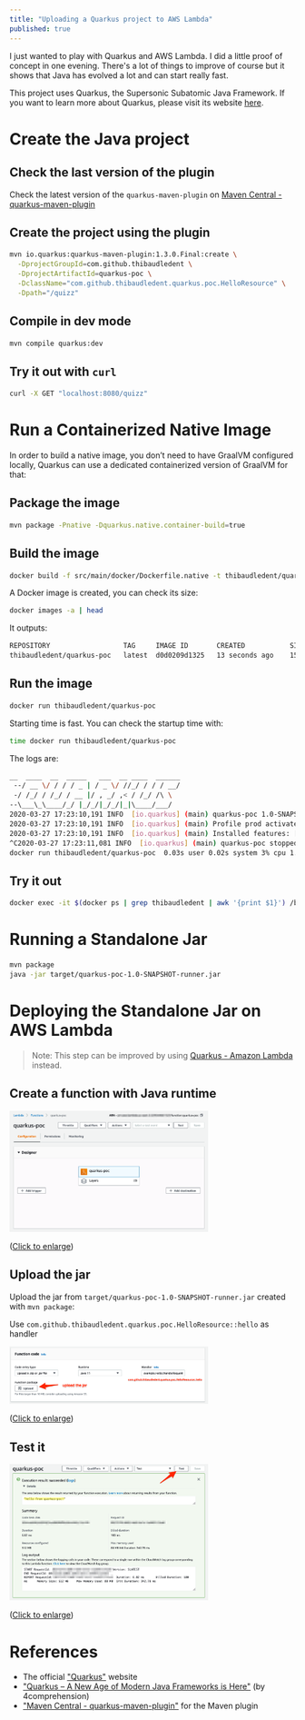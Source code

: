 ```yaml
---
title: "Uploading a Quarkus project to AWS Lambda"
published: true
---
```


I just wanted to play with Quarkus and AWS Lambda. I did a little proof of concept in one evening. There's a lot of things to improve of course but it shows that Java has evolved a lot and can start really fast. 

This project uses Quarkus, the Supersonic Subatomic Java Framework. If you want to learn more about Quarkus, please visit its website [here](https://quarkus.io/).

# Create the Java project

## Check the last version of the plugin

Check the latest version of the `quarkus-maven-plugin` on [Maven Central - quarkus-maven-plugin](https://search.maven.org/artifact/io.quarkus/quarkus-maven-plugin)

## Create the project using the plugin

```bash
mvn io.quarkus:quarkus-maven-plugin:1.3.0.Final:create \
  -DprojectGroupId=com.github.thibaudledent \
  -DprojectArtifactId=quarkus-poc \
  -DclassName="com.github.thibaudledent.quarkus.poc.HelloResource" \
  -Dpath="/quizz"
```

## Compile in dev mode

```bash
mvn compile quarkus:dev
```

## Try it out with `curl`

```bash
curl -X GET "localhost:8080/quizz"
```

# Run a Containerized Native Image

In order to build a  native image, you don’t need to have GraalVM configured locally, Quarkus can use a dedicated containerized version of GraalVM for that:

## Package the image

```bash
mvn package -Pnative -Dquarkus.native.container-build=true
```

## Build the image

```bash
docker build -f src/main/docker/Dockerfile.native -t thibaudledent/quarkus-poc .
```

A Docker image is created, you can check its size:

```bash
docker images -a | head
```

It outputs:

```bash docker images -a | head
REPOSITORY                  TAG     IMAGE ID       CREATED           SIZE
thibaudledent/quarkus-poc   latest  d0d0209d1325   13 seconds ago    155MB
```

## Run the image

```bash
docker run thibaudledent/quarkus-poc
```

Starting time is fast. You can check the startup time with:

```bash
time docker run thibaudledent/quarkus-poc
```

The logs are:

```bash
__  ____  __  _____   ___  __ ____  ______
 --/ __ \/ / / / _ | / _ \/ //_/ / / / __/
 -/ /_/ / /_/ / __ |/ , _/ ,< / /_/ /\ \
--\___\_\____/_/ |_/_/|_/_/|_|\____/___/
2020-03-27 17:23:10,191 INFO  [io.quarkus] (main) quarkus-poc 1.0-SNAPSHOT (powered by Quarkus 1.3.0.Final) started in 0.027s. Listening on: http://0.0.0.0:8080
2020-03-27 17:23:10,191 INFO  [io.quarkus] (main) Profile prod activated.
2020-03-27 17:23:10,191 INFO  [io.quarkus] (main) Installed features: [cdi, resteasy]
^C2020-03-27 17:23:11,081 INFO  [io.quarkus] (main) quarkus-poc stopped in 0.005s
docker run thibaudledent/quarkus-poc  0.03s user 0.02s system 3% cpu 1.669 total
```

## Try it out

```bash
docker exec -it $(docker ps | grep thibaudledent | awk '{print $1}') /bin/bash -c "curl -X GET 'localhost:8080/quizz'"
```

# Running a Standalone Jar

```bash
mvn package
java -jar target/quarkus-poc-1.0-SNAPSHOT-runner.jar
```

# Deploying the Standalone Jar on AWS Lambda

> Note: This step can be improved by using [Quarkus - Amazon Lambda](https://quarkus.io/guides/amazon-lambda) instead.

## Create a function with Java runtime

<img src="https://github.com/thibaudledent/quarkus-poc/raw/master/screenshot_1.png" alt="screenshot_1.png" width="350"/>

([Click to enlarge](https://github.com/thibaudledent/quarkus-poc/raw/master/screenshot_1.png))

## Upload the jar 

Upload the jar from `target/quarkus-poc-1.0-SNAPSHOT-runner.jar` created with `mvn package`:

Use `com.github.thibaudledent.quarkus.poc.HelloResource::hello` as handler

<img src="https://github.com/thibaudledent/quarkus-poc/raw/master/screenshot_2.png" alt="screenshot_2.png" width="350"/>

([Click to enlarge](https://github.com/thibaudledent/quarkus-poc/raw/master/screenshot_2.png))

## Test it

<img src="https://github.com/thibaudledent/quarkus-poc/raw/master/screenshot_3.png" alt="screenshot_3.png" width="350"/>

([Click to enlarge](https://github.com/thibaudledent/quarkus-poc/raw/master/screenshot_3.png))

# References

* The official ["Quarkus"](https://quarkus.io/) website
* ["Quarkus – A New Age of Modern Java Frameworks is Here"](https://4comprehension.com/quarkus-a-new-age-of-modern-java-frameworks-is-here/) (by 4comprehension)
* ["Maven Central - quarkus-maven-plugin"](https://search.maven.org/artifact/io.quarkus/quarkus-maven-plugin) for the Maven plugin
